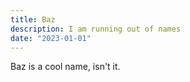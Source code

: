 ```yaml
---
title: Baz
description: I am running out of names
date: "2023-01-01"
---
```

Baz is a cool name, isn't it.